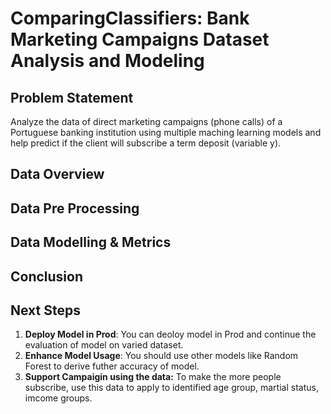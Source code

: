 # ComparingClassifiers: Bank Marketing Campaigns Dataset Analysis and Modeling

## Problem Statement
Analyze the data of direct marketing campaigns (phone calls) of a Portuguese banking institution using multiple maching learning models and help predict if the client will subscribe a term deposit (variable y).

## Data Overview


## Data Pre Processing


## Data Modelling & Metrics


## Conclusion

## Next Steps
1. **Deploy Model in Prod**: You can deoloy model in Prod and continue the evaluation of model on varied dataset.
2. **Enhance Model Usage**: You should use other models like Random Forest to derive futher accuracy of model.
3. **Support Campaigin using the data:** To make the more people subscribe, use this data to apply to identified age group, martial status, imcome groups.
